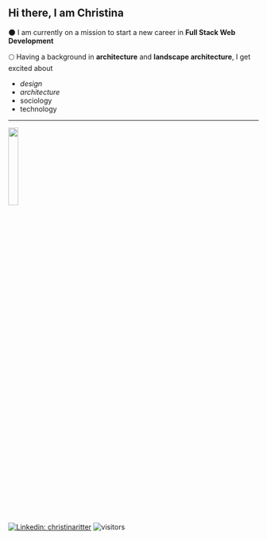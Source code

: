 ## Hi there, I am Christina

:new_moon: I am currently on a mission to start a new career in **Full Stack Web Development** 

:full_moon: Having a background in **architecture** and **landscape architecture**, I get excited about
- _design_          
- _architecture_    
- sociology         
- technology        

---
<img src="https://media.giphy.com/media/JpCXB894hA1rgd94u9/giphy.gif" width=20% height=20%>


[![Linkedin: christinaritter](https://img.shields.io/badge/-christinaritter-blue?style=flat-square&logo=Linkedin&logoColor=white&link=https://www.linkedin.com/in/christinaritter/)](https://www.linkedin.com/in/christina-ritter-90627819b/)
![visitors](https://visitor-badge.glitch.me/badge?page_id=christinaritter&left_color=pink&right_color=blue)
